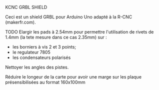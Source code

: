KCNC GRBL SHIELD 

Ceci est un shield GRBL pour Arduino Uno adapté à la R-CNC (makerfr.com).

TODO
Elargir les pads à 2.54mm pour permettre l'utilisation de rivets de 1.4mm (la tete mesure dans ce cas 2.35mm) sur :
 - les borniers à vis 2 et 3 points;
 - le regulateur 7805
 - les condensateurs polarisés

Nettoyer les angles des pistes.

Réduire le longeur de la carte pour avoir une marge sur les plaque présensibilisées au format 160x100mm